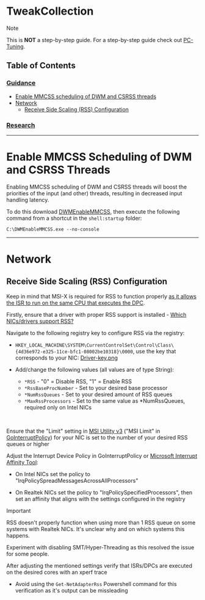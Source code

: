 # TweakCollection

> [!Note]
> This is **NOT** a step-by-step guide. For a step-by-step guide check out [PC-Tuning](https://github.com/valleyofdoom/PC-Tuning).

## Table of Contents

### [Guidance](#table-of-contents)

- [Enable MMCSS scheduling of DWM and CSRSS threads](#enable-mmcss-scheduling-of-dwm-and-csrss-threads)
- [Network](#network)
    - [Receive Side Scaling (RSS) Configuration](#receive-side-scaling-rss-configuration)

### [<ins>Research</ins>](Research.md)

---

# Enable MMCSS Scheduling of DWM and CSRSS Threads

Enabling MMCSS scheduling of DWM and CSRSS threads will boost the priorities of the input (and other) threads, resulting in decreased input handling latency.

To do this download [DWMEnableMMCSS](https://github.com/Duckleeng/DWMEnableMMCSS), then execute the following command from a shortcut in the `shell:startup` folder:

```batch
C:\DWMEnableMMCSS.exe --no-console
```

---

# Network

## Receive Side Scaling (RSS) Configuration

Keep in mind that MSI-X is required for RSS to function properly [as it allows the ISR to run on the same CPU that executes the DPC](https://learn.microsoft.com/en-us/windows-hardware/drivers/network/introduction-to-receive-side-scaling#how-rss-improves-system-performance).

Firstly, ensure that a driver with proper RSS support is installed - [Which NICs/drivers support RSS?](Research.md#which-nicsdrivers-support-receive-side-scaling-rss)

Navigate to the following registry key to configure RSS via the registry:

- `HKEY_LOCAL_MACHINE\SYSTEM\CurrentControlSet\Control\Class\{4d36e972-e325-11ce-bfc1-08002be10318}\0000`, use the key that corresponds to your NIC: [Driver-key.png](img/Driver-key.png)

- Add/change the following values (all values are of type String):

    - `*RSS` - "0" = Disable RSS, "1" = Enable RSS
    - `*RssBaseProcNumber` - Set to your desired base processor
    - `*NumRssQueues` - Set to your desired amount of RSS queues
    - `*MaxRssProcessors` - Set to the same value as *NumRssQueues, required only on Intel NICs

<br>

Ensure that the "Limit" setting in [MSI Utility v3](https://forums.guru3d.com/threads/windows-line-based-vs-message-signaled-based-interrupts-msi-tool.378044/) ("MSI Limit" in [GoInterruptPolicy](https://github.com/spddl/GoInterruptPolicy)) for your NIC is set to the number of your desired RSS queues or higher

Adjust the Interrupt Device Policy in GoInterruptPolicy or [Microsoft Interrupt Affinity Tool](https://www.techpowerup.com/download/microsoft-interrupt-affinity-tool/):

- On Intel NICs set the policy to "IrqPolicySpreadMessagesAcrossAllProcessors"

- On Realtek NICs set the policy to "IrqPolicySpecifiedProcessors", then set an affinity that aligns with the settings configured in the registry

> [!IMPORTANT]
> RSS doesn't properly function when using more than 1 RSS queue on some systems with Realtek NICs. It's unclear why and on which systems this happens.
>
> Experiment with disabling SMT/Hyper-Threading as this resolved the issue for some people.

After adjusting the mentioned settings verify that ISRs/DPCs are executed on the desired cores with an xperf trace

- Avoid using the `Get-NetAdapterRss` Powershell command for this verification as it's output can be missleading
